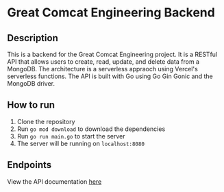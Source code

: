 # Great Comcat Engineering Backend

## Description

This is a backend for the Great Comcat Engineering project. It is a RESTful API that allows users to create, read, update, and delete data from a MongoDB. The architecture is a serverless appraoch using Vercel's serverless functions. The API is built with Go using Go Gin Gonic and the MongoDB driver.

## How to run

1. Clone the repository
2. Run `go mod download` to download the dependencies
3. Run `go run main.go` to start the server
4. The server will be running on `localhost:8080`

## Endpoints

View the API documentation [here](https://api.greatcomcatengineering.com/swagger/index.html)